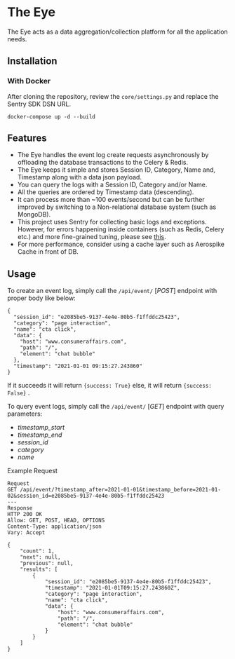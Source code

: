 # The Eye
The Eye acts as a data aggregation/collection platform for all the application needs.


## Installation
### With Docker
After cloning the repository, review the `core/settings.py` and replace the Sentry SDK DSN URL.
```
docker-compose up -d --build
```
## Features

- The Eye handles the event log create requests asynchronously by offloading the database transactions to the Celery & Redis.
- The Eye keeps it simple and stores Session ID, Category, Name and, Timestamp along with a data json payload.
- You can query the logs with a Session ID, Category and/or Name.
- All the queries are ordered by Timestamp data (descending).
- It can process more than ~100 events/second but can be further improved by switching to a Non-relational database system (such as MongoDB).
- This project uses Sentry for collecting basic logs and exceptions. However, for errors happening inside containers (such as Redis, Celery etc.) and more fine-grained tuning, please see [this](https://jmaitrehenry.ca/how-to-catch-your-application-errors-easily-with-sentry-and-docker/).
- For more performance, consider using a cache layer such as Aerospike Cache in front of DB.

## Usage

To create an event log, simply call the `/api/event/` [*POST*] endpoint with proper body like below:
```
{
  "session_id": "e2085be5-9137-4e4e-80b5-f1ffddc25423",
  "category": "page interaction",
  "name": "cta click",
  "data": {
    "host": "www.consumeraffairs.com",
    "path": "/",
    "element": "chat bubble"
  },
  "timestamp": "2021-01-01 09:15:27.243860"
}
```
If it succeeds it will return `{success: True}` else, it will return `{success: False}` .

To query event logs, simply call the `/api/event/` [*GET*] endpoint with query parameters:
- *timestamp_start*
- *timestamp_end*
- *session_id*
- *category*
- *name*

Example Request
```
Request
GET /api/event/?timestamp_after=2021-01-01&timestamp_before=2021-01-02&session_id=e2085be5-9137-4e4e-80b5-f1ffddc25423
---
Response
HTTP 200 OK
Allow: GET, POST, HEAD, OPTIONS
Content-Type: application/json
Vary: Accept

{
    "count": 1,
    "next": null,
    "previous": null,
    "results": [
        {
            "session_id": "e2085be5-9137-4e4e-80b5-f1ffddc25423",
            "timestamp": "2021-01-01T09:15:27.243860Z",
            "category": "page interaction",
            "name": "cta click",
            "data": {
                "host": "www.consumeraffairs.com",
                "path": "/",
                "element": "chat bubble"
            }
        }
    ]
}
```
